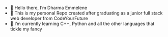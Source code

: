 - 👋 Hello there, I’m Dharma Emmelene
- 👀 This is my personal Repo created after graduating as a junior full stack web developer from CodeYourFuture
- 🌱 I’m currently learning C++, Python and all the other languages that tickle my fancy


<!---
DharmaEmmelene/DharmaEmmelene is a ✨ special ✨ repository because its `README.md` (this file) appears on your GitHub profile.
You can click the Preview link to take a look at your changes.
--->

